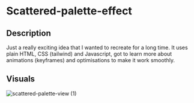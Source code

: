 # Scattered-palette-effect

## Description
Just a really exciting idea that I wanted to recreate for a long time. It uses plain HTML, CSS (tailwind) and Javascript, got to learn more about animations (keyframes) and optimisations to make it work smoothly.

## Visuals
![scattered-palette-view (1)](https://github.com/Himanshu-Lilhore/scattered-palette-effect/assets/63799853/296ca996-75ae-48f8-b1eb-2ae0aecd6c3d)
